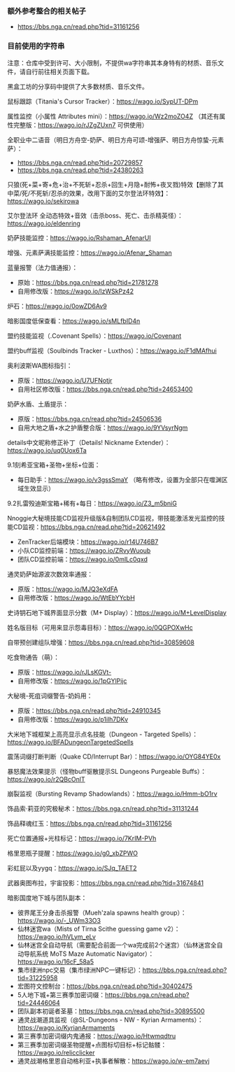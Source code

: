 ### 额外参考整合的相关帖子
- https://bbs.nga.cn/read.php?tid=31161256

### 目前使用的字符串
注意：仓库中受到许可、大小限制，不提供wa字符串其本身特有的材质、音乐文件，请自行前往相关页面下载。

黑盒工坊的分享码中提供了大多数材质、音乐文件。

鼠标跟踪（Titania's Cursor Tracker）：https://wago.io/SypUT-DPm

属性监控（小属性 Attributes mini）：https://wago.io/Wz2moZO4Z   （其还有属性完整版：https://wago.io/rJZgZUxn7 可供使用）

全职业中二语音（明日方舟空-奶萨、明日方舟可颂-增强萨、明日方舟惊蛰-元素萨）：
- https://bbs.nga.cn/read.php?tid=20729857
- https://bbs.nga.cn/read.php?tid=24380263

只狼(死+菜+寄+危+治+不死斩+忍杀+回生+月隐+耐怖+夜叉戮)特效【删除了其中菜/死/不死斩/忍杀的效果，改用下面的艾尔登法环特效】：https://wago.io/sekirowa

艾尔登法环 全动态特效+音效（击杀boss、死亡、击杀精英怪）：https://wago.io/eldenring

奶萨技能监控：https://wago.io/Rshaman_AfenarUI

增强、元素萨满技能监控：https://wago.io/Afenar_Shaman

蓝量报警（法力值通报）：
- 原始：https://bbs.nga.cn/read.php?tid=21781278
- 自用修改版：https://wago.io/IzWSkPz42

炉石：https://wago.io/0owZD6Av9

暗影国度低保查看：https://wago.io/sMLfbID4n

盟约技能监视（.Covenant Spells）：https://wago.io/Covenant

盟约buff监视（Soulbinds Tracker - Luxthos）：https://wago.io/F1dMAfhui

奥利波斯WA图标指引：
- 原版：https://wago.io/U7UFNotjr
- 自用社区修改版：https://bbs.nga.cn/read.php?tid=24653400

奶萨水盾、土盾提示：
- 原版：https://bbs.nga.cn/read.php?tid=24506536
- 自用大地之盾+水之护盾整合版：https://wago.io/9YVsyrNgm

details中文昵称修正补丁（Details! Nickname Extender）：https://wago.io/uq0Uox6Ta

9.1刻希亚宝箱+圣物+坐标+位面：
- 每日助手：https://wago.io/v3gssSmaY （略有修改，设置为全部只在噬渊区域生效显示）

9.2扎雷殁迪斯宝箱+稀有+每日：https://wago.io/Z3_m5bniG

Nnoggie大秘境技能CD监视升级版&自制团队CD监视，带技能激活发光监控的技能CD监视：https://bbs.nga.cn/read.php?tid=20621492
- ZenTracker后端模块：https://wago.io/r14U746B7
- 小队CD监控前端：https://wago.io/ZRvyWuoub
- 团队CD监控前端：https://wago.io/0mlLc0qxd

通灵奶萨始源波次数效率通报：
- 原版：https://wago.io/MJQ3eXdFA
- 自用修改版：https://wago.io/WtEbYYcbH

史诗钥石地下城界面显示分数（M+ Display）：https://wago.io/M+LevelDisplay

姓名版目标（可用来显示怨毒目标）：https://wago.io/0QGPOXwHc

自带预创建组队增强：https://bbs.nga.cn/read.php?tid=30859608

吃食物通告（萌）：
- 原版：https://wago.io/rJLsKGVt-
- 自用修改版：https://wago.io/1pGYlPijc

大秘境-死疽词缀警告-奶妈用：
- 原版：https://bbs.nga.cn/read.php?tid=24910345
- 自用修改版：https://wago.io/p1ilh7DKv

大米地下城框架上高亮显示点名技能（Dungeon - Targeted Spells）：https://wago.io/BFADungeonTargetedSpells

震荡词缀打断判断（Quake CD/Interrupt Bar）：https://wago.io/OYG84YE0x

暴怒魔法效果提示（怪物buff驱散提示SL Dungeons Purgeable Buffs）：https://wago.io/r2QBcOnlT

崩裂监视（Bursting Revamp Shadowlands）：https://wago.io/Hmm-bO1rv

饰品索·莉亚的究极秘术：https://bbs.nga.cn/read.php?tid=31131244

饰品释魂红玉：https://bbs.nga.cn/read.php?tid=31161256

死亡位置通报+光柱标记：https://wago.io/7KrIM-PVh

格里恩瓶子提醒：https://wago.io/g0_xbZPWO

彩虹屁以及yygq：https://wago.io/SJq_TAET2

武器奥图布拉，宇宙投影：https://bbs.nga.cn/read.php?tid=31674841

暗影国度地下城与团队副本：
- 彼界尾王分身击杀报警（Mueh'zala spawns health group）：https://wago.io/-_UWm33O3
- 仙林迷宫wa（Mists of Tirna Scithe guessing game v2）：https://wago.io/hVLym_eLv
- 仙林迷宫全自动导航（需要配合前面一个wa完成前2个迷宫）（仙林迷宫全自动导航系统 MoTS Maze Automatic Navigator）：https://wago.io/16cF_58a5
- 集市绿洲npc交易（集市绿洲NPC一键标记）：https://bbs.nga.cn/read.php?tid=31225958
- 宏图符文控制台：https://bbs.nga.cn/read.php?tid=30402475
- 5人地下城+第三赛季加密词缀：https://bbs.nga.cn/read.php?tid=24446064
- 团队副本初诞者圣墓：https://bbs.nga.cn/read.php?tid=30895500
- 通灵战潮道具监视（@SL-Dungeons - NW - Kyrian Armaments）：https://wago.io/KyrianArmaments
- 第三赛季加密词缀内鬼通报：https://wago.io/Htwmqdtru
- 第三赛季加密词缀圣物提醒+点图标切目标+标记骷髅：https://wago.io/relicclicker
- 通灵战潮格里恩自动格利亚+执事者解散：https://wago.io/w-em7aevj
